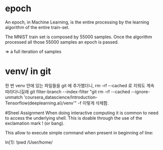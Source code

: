 # epoch

An epoch, in Machine Learning, is the entire processing by the learning algorithm of the entire train-set.

The MNIST train set is composed by 55000 samples. Once the algorithm processed all those 55000 samples an epoch is passed.

=> a full iteration of samples

# venv/ in git
한 번 venv 안에 있는 파일들을 git 에 추가했더니, rm -rf --cached 로 지워도 계속 따라다니길래
git filter-branch --index-filter "git rm -rf --cached --ignore-unmatch 'coursera_datascience/Introduction-Tensorflow(deeplearning.ai)/venv'" -f
이렇게 삭제함.

#Sheel Assignment
When doing interactive computing it is common to need to access the underlying shell. This is doable through the use of the exclamation mark ! (or bang).

This allow to execute simple command when present in beginning of line:

In[1]: !pwd
/User/home/

#
